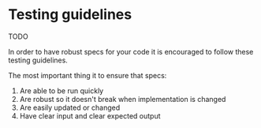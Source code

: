 # Testing guidelines

TODO

In order to have robust specs for your code it is encouraged to follow these testing guidelines.

The most important thing it to ensure that specs:
1. Are able to be run quickly
2. Are robust so it doesn't break when implementation is changed
3. Are easily updated or changed
4. Have clear input and clear expected output
